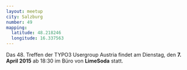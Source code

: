 ```yaml
---
layout: meetup
city: Salzburg
number: 49
mapping:
  latitude: 48.218246
  longitude: 16.337563
---
```


Das 48. Treffen der TYPO3 Usergroup Austria findet am Dienstag, den **7. April 2015** ab 18:30 im Büro von **LimeSoda** statt.